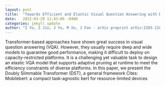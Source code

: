 ```yaml
---
layout: post
title:  "Towards Efficient and Elastic Visual Question Answering with Doubly Slimmable Transformer"
date:   2022-03-29 11:43:06 -0400
categories: jekyll update
author: "Z Yu, Z Jin, J Yu, M Xu, J Fan - arXiv preprint arXiv:2203.12814, 2022"
---
```

Transformer-based approaches have shown great success in visual question answering (VQA). However, they usually require deep and wide models to guarantee good performance, making it difficult to deploy on capacity-restricted platforms. It is a challenging yet valuable task to design an elastic VQA model that supports adaptive pruning at runtime to meet the efficiency constraints of diverse platforms. In this paper, we present the Doubly Slimmable Transformer (DST), a general framework Cites: Mobilebert: a compact task-agnostic bert for resource-limited devices